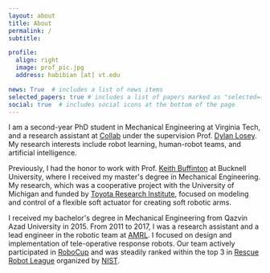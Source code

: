 ```yaml
---
layout: about
title: About
permalink: /
subtitle:

profile:
  align: right
  image: prof_pic.jpg
  address: habibian [at] vt.edu

news: True  # includes a list of news items
selected_papers: true # includes a list of papers marked as "selected={true}"
social: true  # includes social icons at the bottom of the page
---
```


I am a second-year PhD student in Mechanical Engineering at Virginia Tech, and a research assistant at [Collab](https://collab.me.vt.edu/) under the supervision Prof. [Dylan Losey](https://dylanlosey.com/). My research interests include robot learning, human-robot teams, and artificial intelligence.

Previously, I had the honor to work with Prof. [Keith Buffinton](https://www.bucknell.edu/fac-staff/keith-buffinton) at Bucknell University, where I received my master's degree in Mechanical Engineering. My research, which was a cooperative project with the University of Michigan and funded by [Toyota Research Institute](https://www.tri.global/), focused on modeling and control of a flexible soft actuator for creating soft robotic arms.

I received my bachelor's degree in Mechanical Engineering from Qazvin Azad University in 2015. From 2011 to 2017, I was a research assistant and a lead engineer in the robotic team at [AMRL](https://mrl-amrl.ir/). I focused on design and implementation of tele-operative response robots. Our team actively participated in [RoboCup](https://www.robocup.org/) and was steadily ranked within the top 3 in [Rescue Robot League](https://rrl.robocup.org/) organized by [NIST](https://www.nist.gov/el/intelligent-systems-division-73500/standard-test-methods-response-robots).
